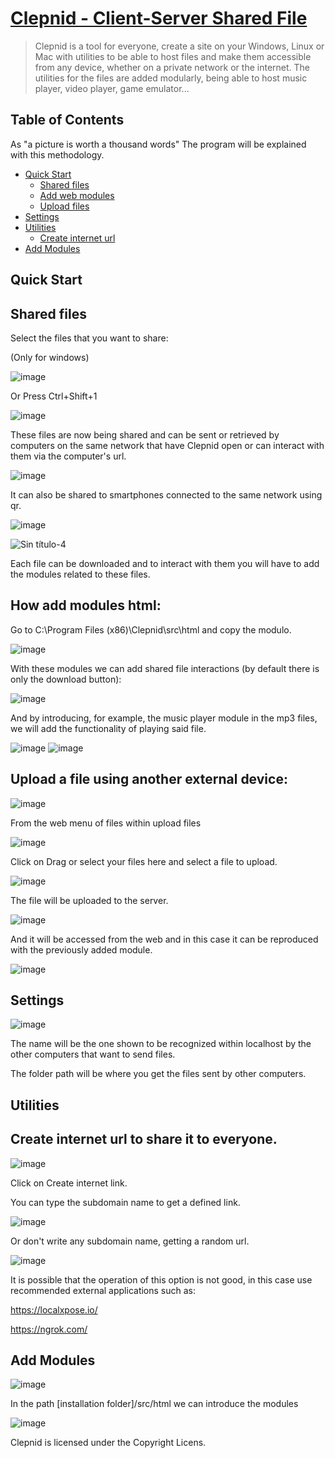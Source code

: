 # [Clepnid - Client-Server Shared File][webpage]

> Clepnid is a tool for everyone, create a site on your Windows, Linux or Mac with utilities to be able to host files and make them accessible from any device, whether on a private network or the internet. The utilities for the files are added modularly, being able to host music player, video player, game emulator...

## Table of Contents

As "a picture is worth a thousand words" The program will be explained with this methodology.

* [Quick Start](#quick-start)
    * [Shared files](#Shared-files)
    * [Add web modules](#How-add-modules-html)
    * [Upload files](#Upload-a-file-using-another-external-device)
* [Settings](#settings)
* [Utilities](#utilities)
    * [Create internet url](#Create-internet-url-to-share-it-to-everyone)
* [Add Modules](#add-modules)

## Quick Start

## Shared files
 
Select the files that you want to share:

(Only for windows)

![image](https://user-images.githubusercontent.com/66835340/158058628-d97bf6b9-b45c-40e2-a670-89cd6ed00639.png)

Or Press Ctrl+Shift+1

![image](https://user-images.githubusercontent.com/66835340/158058782-7a31ae1e-1480-46d2-b3ec-c2e08a797150.png)

These files are now being shared and can be sent or retrieved by computers on the same network that have Clepnid open or can interact with them via the computer's url.

![image](https://user-images.githubusercontent.com/66835340/158058959-ef693845-1638-4d35-83e7-34aa176c3eaa.png)

It can also be shared to smartphones connected to the same network using qr.

![image](https://user-images.githubusercontent.com/66835340/158059015-f5687592-4fb2-4475-885e-22bd36f3130a.png)

![Sin título-4](https://user-images.githubusercontent.com/66835340/158059432-1e744e48-ded7-4da2-a17b-81eff0cfbed8.jpg)

Each file can be downloaded and to interact with them you will have to add the modules related to these files.

## How add modules html:

Go to C:\Program Files (x86)\Clepnid\src\html and copy the modulo.

![image](https://user-images.githubusercontent.com/66835340/158062692-0e17b031-023f-483e-b20a-ae524afffb39.png)

With these modules we can add shared file interactions (by default there is only the download button):

![image](https://user-images.githubusercontent.com/66835340/158062851-ec5c16f0-faa1-4979-93f1-6286531797d7.png)

And by introducing, for example, the music player module in the mp3 files, we will add the functionality of playing said file.

![image](https://user-images.githubusercontent.com/66835340/158062975-57c126cb-8ebc-4d83-92dc-345bad0aa43f.png)
![image](https://user-images.githubusercontent.com/66835340/158063039-226df3c1-4cce-46ca-893b-8499fd26cf43.png)

## Upload a file using another external device:

![image](https://user-images.githubusercontent.com/66835340/158063682-31ed6187-df6e-4363-b429-d42dc3cdd772.png)

From the web menu of files within upload files

![image](https://user-images.githubusercontent.com/66835340/158063786-122ea2c8-9192-4058-a176-ad7a2ec6a300.png)

Click on Drag or select your files here and select a file to upload.

![image](https://user-images.githubusercontent.com/66835340/158063813-bc97e0ac-35d9-4b12-a5cb-122caf9b422d.png)

The file will be uploaded to the server.

![image](https://user-images.githubusercontent.com/66835340/158063949-1feeb0ce-7727-4051-8869-f648df6c6e29.png)

And it will be accessed from the web and in this case it can be reproduced with the previously added module.

![image](https://user-images.githubusercontent.com/66835340/158064021-0584f05e-b3dc-457e-b717-489c526b7fff.png)


## Settings

![image](https://user-images.githubusercontent.com/66835340/158058344-03af665c-77f7-40ea-8aad-c9975d0e3eb5.png)

The name will be the one shown to be recognized within localhost by the other computers that want to send files.

The folder path will be where you get the files sent by other computers.

## Utilities

## Create internet url to share it to everyone.

![image](https://user-images.githubusercontent.com/66835340/158060363-c36aa763-5251-4126-b4e4-f285e505bc1e.png)

Click on Create internet link.

You can type the subdomain name to get a defined link.

![image](https://user-images.githubusercontent.com/66835340/158061452-7f11ca9f-d5b1-4164-97d6-0e79ab4f302a.png)

Or don't write any subdomain name, getting a random url.

![image](https://user-images.githubusercontent.com/66835340/158061597-3b3a9c48-3e5a-4b81-9aa8-7ecffc6345f7.png)

It is possible that the operation of this option is not good, in this case use recommended external applications such as:

https://localxpose.io/

https://ngrok.com/


## Add Modules

![image](https://user-images.githubusercontent.com/66835340/159550474-8d609c3b-365f-40ff-bf4a-97374b2056fc.png)

In the path [installation folder]/src/html we can introduce the modules

![image](https://user-images.githubusercontent.com/66835340/159551061-c6ef8618-7270-4872-8727-c436a0de0100.png)

Clepnid is licensed under the Copyright Licens.

[webpage]: https://clepnid.github.io/
